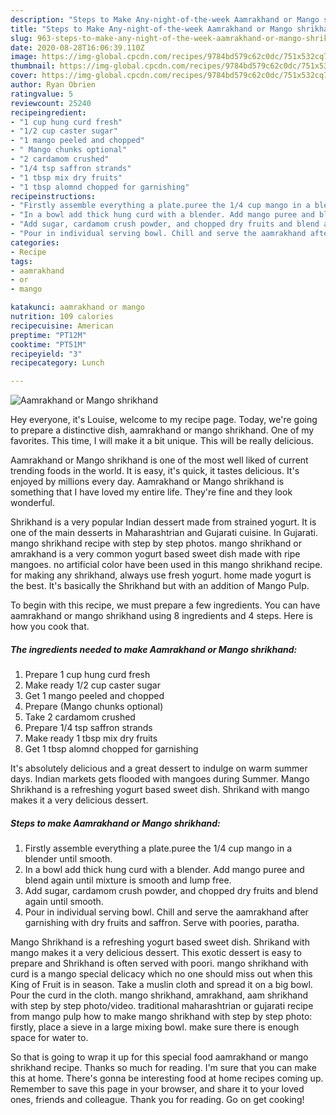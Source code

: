 ```yaml
---
description: "Steps to Make Any-night-of-the-week Aamrakhand or Mango shrikhand"
title: "Steps to Make Any-night-of-the-week Aamrakhand or Mango shrikhand"
slug: 963-steps-to-make-any-night-of-the-week-aamrakhand-or-mango-shrikhand
date: 2020-08-28T16:06:39.110Z
image: https://img-global.cpcdn.com/recipes/9784bd579c62c0dc/751x532cq70/aamrakhand-or-mango-shrikhand-recipe-main-photo.jpg
thumbnail: https://img-global.cpcdn.com/recipes/9784bd579c62c0dc/751x532cq70/aamrakhand-or-mango-shrikhand-recipe-main-photo.jpg
cover: https://img-global.cpcdn.com/recipes/9784bd579c62c0dc/751x532cq70/aamrakhand-or-mango-shrikhand-recipe-main-photo.jpg
author: Ryan Obrien
ratingvalue: 5
reviewcount: 25240
recipeingredient:
- "1 cup hung curd fresh"
- "1/2 cup caster sugar"
- "1 mango peeled and chopped"
- " Mango chunks optional"
- "2 cardamom crushed"
- "1/4 tsp saffron strands"
- "1 tbsp mix dry fruits"
- "1 tbsp alomnd chopped for garnishing"
recipeinstructions:
- "Firstly assemble everything a plate.puree the 1/4 cup mango in a blender until smooth."
- "In a bowl add thick hung curd with a blender. Add mango puree and blend again until mixture is smooth and lump free."
- "Add sugar, cardamom crush powder, and chopped dry fruits and blend again until smooth."
- "Pour in individual serving bowl. Chill and serve the aamrakhand after garnishing with dry fruits and saffron. Serve with poories, paratha."
categories:
- Recipe
tags:
- aamrakhand
- or
- mango

katakunci: aamrakhand or mango 
nutrition: 109 calories
recipecuisine: American
preptime: "PT12M"
cooktime: "PT51M"
recipeyield: "3"
recipecategory: Lunch

---
```



![Aamrakhand or Mango shrikhand](https://img-global.cpcdn.com/recipes/9784bd579c62c0dc/751x532cq70/aamrakhand-or-mango-shrikhand-recipe-main-photo.jpg)

Hey everyone, it's Louise, welcome to my recipe page. Today, we're going to prepare a distinctive dish, aamrakhand or mango shrikhand. One of my favorites. This time, I will make it a bit unique. This will be really delicious.

Aamrakhand or Mango shrikhand is one of the most well liked of current trending foods in the world. It is easy, it's quick, it tastes delicious. It's enjoyed by millions every day. Aamrakhand or Mango shrikhand is something that I have loved my entire life. They're fine and they look wonderful.

Shrikhand is a very popular Indian dessert made from strained yogurt. It is one of the main desserts in Maharashtrian and Gujarati cuisine. In Gujarati. mango shrikhand recipe with step by step photos. mango shrikhand or amrakhand is a very common yogurt based sweet dish made with ripe mangoes. no artificial color have been used in this mango shrikhand recipe. for making any shrikhand, always use fresh yogurt. home made yogurt is the best. It&#39;s basically the Shrikhand but with an addition of Mango Pulp.


To begin with this recipe, we must prepare a few ingredients. You can have aamrakhand or mango shrikhand using 8 ingredients and 4 steps. Here is how you cook that.

<!--inarticleads1-->

##### The ingredients needed to make Aamrakhand or Mango shrikhand:

1. Prepare 1 cup hung curd fresh
1. Make ready 1/2 cup caster sugar
1. Get 1 mango peeled and chopped
1. Prepare  (Mango chunks optional)
1. Take 2 cardamom crushed
1. Prepare 1/4 tsp saffron strands
1. Make ready 1 tbsp mix dry fruits
1. Get 1 tbsp alomnd chopped for garnishing


It&#39;s absolutely delicious and a great dessert to indulge on warm summer days. Indian markets gets flooded with mangoes during Summer. Mango Shrikhand is a refreshing yogurt based sweet dish. Shrikand with mango makes it a very delicious dessert. 

<!--inarticleads2-->

##### Steps to make Aamrakhand or Mango shrikhand:

1. Firstly assemble everything a plate.puree the 1/4 cup mango in a blender until smooth.
1. In a bowl add thick hung curd with a blender. Add mango puree and blend again until mixture is smooth and lump free.
1. Add sugar, cardamom crush powder, and chopped dry fruits and blend again until smooth.
1. Pour in individual serving bowl. Chill and serve the aamrakhand after garnishing with dry fruits and saffron. Serve with poories, paratha.


Mango Shrikhand is a refreshing yogurt based sweet dish. Shrikand with mango makes it a very delicious dessert. This exotic dessert is easy to prepare and Shrikhand is often served with poori. mango shrikhand with curd is a mango special delicacy which no one should miss out when this King of Fruit is in season. Take a muslin cloth and spread it on a big bowl. Pour the curd in the cloth. mango shrikhand, amrakhand, aam shrikhand with step by step photo/video. traditional maharashtrian or gujarati recipe from mango pulp how to make mango shrikhand with step by step photo: firstly, place a sieve in a large mixing bowl. make sure there is enough space for water to. 

So that is going to wrap it up for this special food aamrakhand or mango shrikhand recipe. Thanks so much for reading. I'm sure that you can make this at home. There's gonna be interesting food at home recipes coming up. Remember to save this page in your browser, and share it to your loved ones, friends and colleague. Thank you for reading. Go on get cooking!
